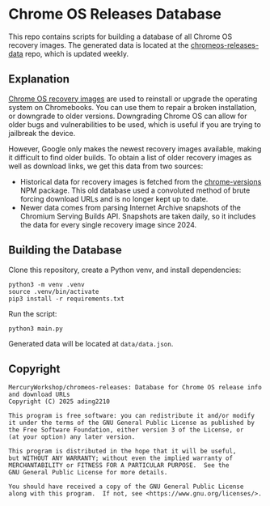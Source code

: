 # Chrome OS Releases Database

This repo contains scripts for building a database of all Chrome OS recovery images. The generated data is located at the [chromeos-releases-data](https://github.com/MercuryWorkshop/chromeos-releases-data) repo, which is updated weekly. 

## Explanation

[Chrome OS recovery images](https://support.google.com/chromebook/answer/1080595?hl=en) are used to reinstall or upgrade the operating system on Chromebooks. You can use them to repair a broken installation, or downgrade to older versions. Downgrading Chrome OS can allow for older bugs and vulnerabilities to be used, which is useful if you are trying to jailbreak the device. 

However, Google only makes the newest recovery images available, making it difficult to find older builds. To obtain a list of older recovery images as well as download links, we get this data from two sources:

- Historical data for recovery images is fetched from the [chrome-versions](https://www.npmjs.com/package/chrome-versions) NPM package. This old database used a convoluted method of brute forcing download URLs and is no longer kept up to date. 
- Newer data comes from parsing Internet Archive snapshots of the Chromium Serving Builds API. Snapshots are taken daily, so it includes the data for every single recovery image since 2024. 

## Building the Database

Clone this repository, create a Python venv, and install dependencies:

```
python3 -m venv .venv
source .venv/bin/activate
pip3 install -r requirements.txt
```

Run the script:

```
python3 main.py
```

Generated data will be located at `data/data.json`. 

## Copyright

```
MercuryWorkshop/chromeos-releases: Database for Chrome OS release info and download URLs
Copyright (C) 2025 ading2210

This program is free software: you can redistribute it and/or modify
it under the terms of the GNU General Public License as published by
the Free Software Foundation, either version 3 of the License, or
(at your option) any later version.

This program is distributed in the hope that it will be useful,
but WITHOUT ANY WARRANTY; without even the implied warranty of
MERCHANTABILITY or FITNESS FOR A PARTICULAR PURPOSE.  See the
GNU General Public License for more details.

You should have received a copy of the GNU General Public License
along with this program.  If not, see <https://www.gnu.org/licenses/>.
```
